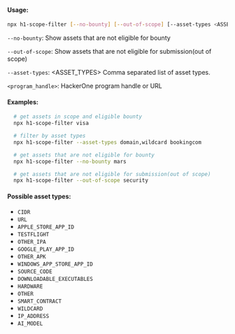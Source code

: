 #### Usage:

```bash
npx h1-scope-filter [--no-bounty] [--out-of-scope] [--asset-types <ASSET_TYPES>] <program_handle>
```

`--no-bounty`: Show assets that are not eligible for bounty

`--out-of-scope`: Show assets that are not eligible for submission(out of scope)

`--asset-types`: <ASSET_TYPES> Comma separated list of asset types.

`<program_handle>`: HackerOne program handle or URL

#### Examples:

```bash
  # get assets in scope and eligible bounty
  npx h1-scope-filter visa

  # filter by asset types
  npx h1-scope-filter --asset-types domain,wildcard bookingcom

  # get assets that are not eligible for bounty
  npx h1-scope-filter --no-bounty mars

  # get assets that are not eligible for submission(out of scope)
  npx h1-scope-filter --out-of-scope security
```

#### Possible asset types:

- `CIDR`
- `URL`
- `APPLE_STORE_APP_ID`
- `TESTFLIGHT`
- `OTHER_IPA`
- `GOOGLE_PLAY_APP_ID`
- `OTHER_APK`
- `WINDOWS_APP_STORE_APP_ID`
- `SOURCE_CODE`
- `DOWNLOADABLE_EXECUTABLES`
- `HARDWARE`
- `OTHER`
- `SMART_CONTRACT`
- `WILDCARD`
- `IP_ADDRESS`
- `AI_MODEL`
